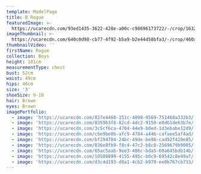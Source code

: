 ```yaml
---
template: ModelPage
title: B Rogue
featuredImage: >-
  https://ucarecdn.com/93ed1435-3622-428e-a00c-c98696173722/-/crop/1632x919/0,314/-/preview/
imageThumbnail: >-
  https://ucarecdn.com/640c0d98-cb77-4f92-b5a9-b2e44d58bfa3/-/crop/460x621/316,582/-/preview/
thumbnailVideo: ''
firstName: Rogue
collection: Boys
height: 101cm
measurementType: chest
bust: 52cm
waist: 49cm
hips: 46cm
size: '3'
shoeSize: 9-10
hair: Brown
eyes: Brown
imagePortfolio:
  - image: 'https://ucarecdn.com/827e4468-151c-4098-9569-751468a332b3/'
  - image: 'https://ucarecdn.com/8359b3f8-82cd-4dc2-9150-e0d61de63b7e/'
  - image: 'https://ucarecdn.com/3c5cf6ca-4704-44e9-b0ed-1d3ebabe12d9/'
  - image: 'https://ucarecdn.com/c6e9be0b-afc9-4784-a446-cafaee5af4ad/'
  - image: 'https://ucarecdn.com/bf294784-24bc-49de-be98-cad92f420e85/'
  - image: 'https://ucarecdn.com/836e8fb9-f8c4-47c2-b8c8-2569679b9005/'
  - image: 'https://ucarecdn.com/65ac5aab-9ee3-486c-bda5-60a645bdb14b/'
  - image: 'https://ucarecdn.com/10580899-4155-495c-b0c9-69542c8e49af/'
  - image: 'https://ucarecdn.com/d3c4d193-d8a1-4cb2-b970-ee0b767cb733/'
---
```


